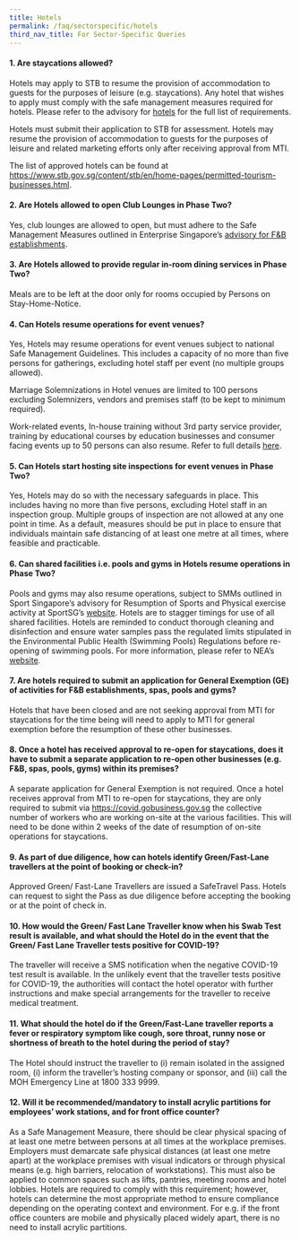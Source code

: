 ```yaml
---
title: Hotels
permalink: /faq/sectorspecific/hotels
third_nav_title: For Sector-Specific Queries
---
```


#### **1. Are staycations allowed?**
Hotels may apply to STB to resume the provision of accommodation to guests for the purposes of leisure (e.g. staycations). Any hotel that wishes to apply must comply with the safe management measures required for hotels. Please refer to the advisory for <a href="https://www.stb.gov.sg/content/stb/en/home-pages/advisory-for-hotels.html" target="_blank">hotels</a> for the full list of requirements.

Hotels must submit their application to STB for assessment. Hotels may resume the provision of accommodation to guests for the purposes of leisure and related marketing efforts only after receiving approval from MTI. 

The list of approved hotels can be found at <a href="https://www.stb.gov.sg/content/stb/en/home-pages/permitted-tourism-businesses.html">https://www.stb.gov.sg/content/stb/en/home-pages/permitted-tourism-businesses.html</a>.

#### **2. Are Hotels allowed to open Club Lounges in Phase Two?**
Yes, club lounges are allowed to open, but must adhere to the Safe Management Measures outlined in Enterprise Singapore’s <a href="https://covid.gobusiness.gov.sg/safemanagement/sector/" target="_blank">advisory for F&B establishments</a>.

#### **3. Are Hotels allowed to provide regular in-room dining services in Phase Two?**
Meals are to be left at the door only for rooms occupied by Persons on Stay-Home-Notice.

#### **4. Can Hotels resume operations for event venues?**
Yes, Hotels may resume operations for event venues subject to national Safe Management Guidelines. This includes a capacity of no more than five persons for gatherings, excluding hotel staff per event (no multiple groups allowed).

Marriage Solemnizations in Hotel venues are limited to 100 persons excluding Solemnizers, vendors and premises staff (to be kept to minimum required).

Work-related events, In-house training without 3rd party service provider, training by educational courses by education businesses and consumer facing events up to 50 persons can also resume. Refer to full details <a href="https://www.stb.gov.sg/content/stb/en/home-pages/faq-on-covid-19.html#BusinessEvents" target="_blank">here</a>.

#### **5. Can Hotels start hosting site inspections for event venues in Phase Two?**
Yes, Hotels may do so with the necessary safeguards in place. This includes having no more than five persons, excluding Hotel staff in an inspection group. Multiple groups of inspection are not allowed at any one point in time. As a default, measures should be put in place to ensure that individuals maintain safe distancing of at least one metre at all times, where feasible and practicable.

#### **6. Can shared facilities i.e. pools and gyms in Hotels resume operations in Phase Two?**
Pools and gyms may also resume operations, subject to SMMs outlined in Sport Singapore’s advisory for Resumption of Sports and Physical exercise activity at SportSG’s <a href="https://www.myactivesg.com/read/2020/6/covid19-latest-updates" target="_blank">website</a>. Hotels are to stagger timings for use of all shared facilities. Hotels are reminded to conduct thorough cleaning and disinfection and ensure water samples pass the regulated limits stipulated in the Environmental Public Health (Swimming Pools) Regulations before re-opening of swimming pools. For more information, please refer to NEA’s <a href="https://www.nea.gov.sg/our-services/pollution-control/water-quality/swimming-pools" target="_blank">website</a>.

#### **7. Are hotels required to submit an application for General Exemption (GE) of activities for F&B establishments, spas, pools and gyms?**
Hotels that have been closed and are not seeking approval from MTI for staycations for the time being will need to apply to MTI for general exemption before the resumption of these other businesses.

#### **8. Once a hotel has received approval to re-open for staycations, does it have to submit a separate application to re-open other businesses (e.g. F&B, spas, pools, gyms) within its premises?**
A separate application for General Exemption is not required. Once a hotel receives approval from MTI to re-open for staycations, they are only required to submit via https://covid.gobusiness.gov.sg the collective number of workers who are working on-site at the various facilities. This will need to be done within 2 weeks of the date of resumption of on-site operations for staycations.

#### **9. As part of due diligence, how can hotels identify Green/Fast-Lane travellers at the point of booking or check-in?**
Approved Green/ Fast-Lane Travellers are issued a SafeTravel Pass. Hotels can request to sight the Pass as due diligence before accepting the booking or at the point of check in.

#### **10. How would the Green/ Fast Lane Traveller know when his Swab Test result is available, and what should the Hotel do in the event that the Green/ Fast Lane Traveller tests positive for COVID-19?**
The traveller will receive a SMS notification when the negative COVID-19 test result is available. In the unlikely event that the traveller tests positive for COVID-19, the authorities will contact the hotel operator with further instructions and make special arrangements for the traveller to receive medical treatment.

#### **11. What should the hotel do if the Green/Fast-Lane traveller reports a fever or respiratory symptom like cough, sore throat, runny nose or shortness of breath to the hotel during the period of stay?**
The Hotel should instruct the traveller to (i) remain isolated in the assigned room, (i) inform the traveller’s hosting company or sponsor, and (iii) call the MOH Emergency Line at 1800 333 9999.

#### **12. Will it be recommended/mandatory to install acrylic partitions for employees’ work stations, and for front office counter?**
As a Safe Management Measure, there should be clear physical spacing of at least one metre between persons at all times at the workplace premises. Employers must demarcate safe physical distances (at least one metre apart) at the workplace premises with visual indicators or through physical means (e.g. high barriers, relocation of workstations). This must also be applied to common spaces such as lifts, pantries, meeting rooms and hotel lobbies. Hotels are required to comply with this requirement; however, hotels can determine the most appropriate method to ensure compliance depending on the operating context and environment. For e.g. if the front office counters are mobile and physically placed widely apart, there is no need to install acrylic partitions.
